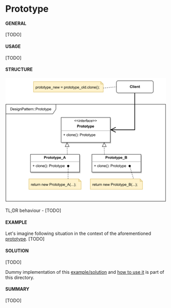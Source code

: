 # Prototype

#### GENERAL

[TODO]

#### USAGE

[TODO]

#### STRUCTURE

![prototype](Prototype.svg)

TL;DR behaviour - [TODO]

#### EXAMPLE

Let's imagine following situation in the context of the aforementioned [prototype](../README.md#prototype). [TODO]

#### SOLUTION

[TODO]

Dummy implementation of this [example/solution](src) and [how to use it](main.cpp) is part of this directory.

#### SUMMARY

[TODO]
